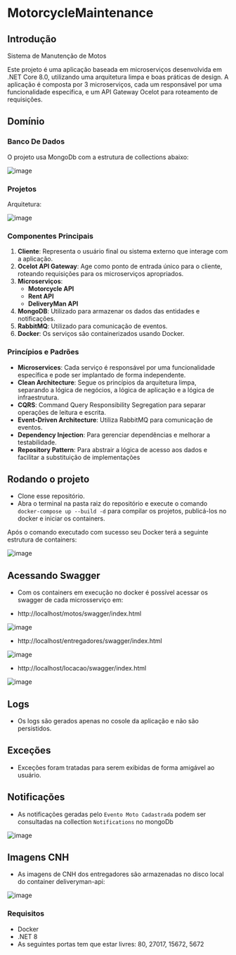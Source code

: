 
# MotorcycleMaintenance

## Introdução

Sistema de Manutenção de Motos 

Este projeto é uma aplicação baseada em microserviços desenvolvida em .NET Core 8.0, utilizando uma arquitetura limpa e boas práticas de design. A aplicação é composta por 3 microserviços, cada um responsável por uma funcionalidade específica, e um API Gateway Ocelot para roteamento de requisições.

## Domínio

### Banco De Dados

O projeto usa MongoDb com a estrutura de collections abaixo:

![image](https://github.com/user-attachments/assets/5aeb1c43-b160-48f7-b90d-c17c6bb3710f)

### Projetos

Arquitetura:

![image](https://github.com/user-attachments/assets/1cec62a2-0118-4c21-a507-35ad02c66723)

### Componentes Principais

1. **Cliente**: Representa o usuário final ou sistema externo que interage com a aplicação.
2. **Ocelot API Gateway**: Age como ponto de entrada único para o cliente, roteando requisições para os microserviços apropriados.
3. **Microserviços**:
   - **Motorcycle API**
   - **Rent API**
   - **DeliveryMan API**
4. **MongoDB**: Utilizado para armazenar os dados das entidades e notificações.
5. **RabbitMQ**: Utilizado para comunicação de eventos.
6. **Docker**: Os serviços são containerizados usando Docker.

### Princípios e Padrões

- **Microservices**: Cada serviço é responsável por uma funcionalidade específica e pode ser implantado de forma independente.
- **Clean Architecture**: Segue os princípios da arquitetura limpa, separando a lógica de negócios, a lógica de aplicação e a lógica de infraestrutura.
- **CQRS**: Command Query Responsibility Segregation para separar operações de leitura e escrita.
- **Event-Driven Architecture**: Utiliza RabbitMQ para comunicação de eventos.
- **Dependency Injection**: Para gerenciar dependências e melhorar a testabilidade.
- **Repository Pattern**: Para abstrair a lógica de acesso aos dados e facilitar a substituição de implementações 

## Rodando o projeto

- Clone esse repositório.
- Abra o terminal na pasta raiz do repositório e execute o comando `docker-compose up --build -d` para compilar os projetos, publicá-los no docker e iniciar os containers.

Após o comando executado com sucesso seu Docker terá a seguinte estrutura de containers:

![image](https://github.com/user-attachments/assets/c88f06d2-7563-476e-9dfe-f24f57b99a68)

## Acessando Swagger

- Com os containers em execução no docker é possível acessar os swagger de cada microsserviço em:

- http://localhost/motos/swagger/index.html

![image](https://github.com/user-attachments/assets/19acaca9-b9ee-49b5-b92d-486f73a73eb8)

- http://localhost/entregadores/swagger/index.html

![image](https://github.com/user-attachments/assets/bb9db49f-d913-47c0-a19a-e9c5eded9bdf)

- http://localhost/locacao/swagger/index.html

![image](https://github.com/user-attachments/assets/81a64e69-423f-40c4-a029-4e2d68d05a9c)

## Logs

- Os logs são gerados apenas no cosole da aplicação e não são persistidos.

## Exceções

- Exceções foram tratadas para serem exibidas de forma amigável ao usuário.

## Notificações

- As notificações geradas pelo `Evento Moto Cadastrada` podem ser consultadas na collection `Notifications` no mongoDb

![image](https://github.com/user-attachments/assets/3ccbd90b-80b9-482b-976c-0eecb255077e)

## Imagens CNH

- As imagens de CNH dos entregadores são armazenadas no disco local do container deliveryman-api:

![image](https://github.com/user-attachments/assets/4078f55f-6f12-4440-8fa0-a9b10eef8be9)

### Requisitos

- Docker
- .NET 8
- As seguintes portas tem que estar livres: 80, 27017, 15672, 5672
